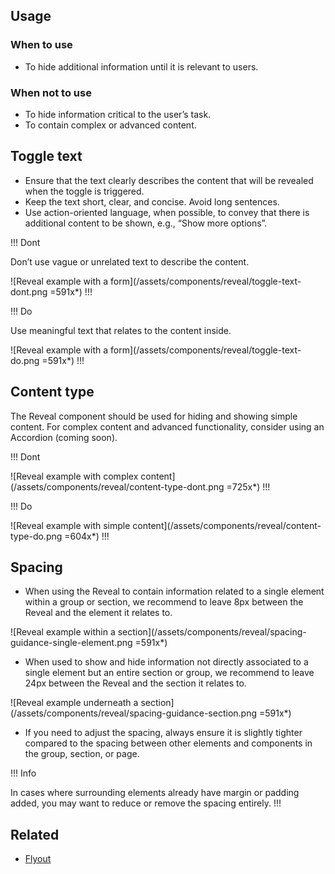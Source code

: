 ## Usage

### When to use

- To hide additional information until it is relevant to users.

### When not to use

- To hide information critical to the user’s task.
- To contain complex or advanced content.

## Toggle text

- Ensure that the text clearly describes the content that will be revealed when the toggle is triggered.
- Keep the text short, clear, and concise. Avoid long sentences.
- Use action-oriented language, when possible, to convey that there is additional content to be shown, e.g., “Show more options”.

!!! Dont

Don’t use vague or unrelated text to describe the content.

![Reveal example with a form](/assets/components/reveal/toggle-text-dont.png =591x*)
!!!

!!! Do

Use meaningful text that relates to the content inside.

![Reveal example with a form](/assets/components/reveal/toggle-text-do.png =591x*)
!!!

## Content type

The Reveal component should be used for hiding and showing simple content. For complex content and advanced functionality, consider using an Accordion (coming soon).

!!! Dont

![Reveal example with complex content](/assets/components/reveal/content-type-dont.png =725x*)
!!!

!!! Do

![Reveal example with simple content](/assets/components/reveal/content-type-do.png =604x*)
!!!

## Spacing

- When using the Reveal to contain information related to a single element within a group or section, we recommend to leave 8px between the Reveal and the element it relates to.

![Reveal example within a section](/assets/components/reveal/spacing-guidance-single-element.png =591x*)

- When used to show and hide information not directly associated to a single element but an entire section or group, we recommend to leave 24px between the Reveal and the section it relates to.

![Reveal example underneath a section](/assets/components/reveal/spacing-guidance-section.png =591x*)

- If you need to adjust the spacing, always ensure it is slightly tighter compared to the spacing between other elements and components in the group, section, or page.

!!! Info

In cases where surrounding elements already have margin or padding added, you may want to reduce or remove the spacing entirely.
!!!

## Related

<!-- only include the 2 most similar/related components -->
- [Flyout](/components/flyout)
